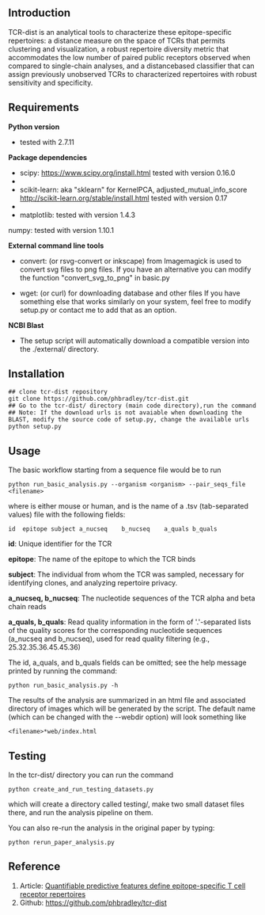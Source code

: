 ## Introduction
TCR-dist is an analytical tools to characterize these epitope-specific
repertoires: a distance measure on the space of TCRs that permits
clustering and visualization, a robust repertoire diversity metric
that accommodates the low number of paired public receptors
observed when compared to single-chain analyses, and a distancebased classifier that can assign previously unobserved TCRs to
characterized repertoires with robust sensitivity and specificity. 
## Requirements
**Python version**

- tested with 2.7.11

**Package dependencies**

- scipy: https://www.scipy.org/install.html tested with version 0.16.0
- 
- scikit-learn: aka "sklearn" for KernelPCA, adjusted_mutual_info_score http://scikit-learn.org/stable/install.html tested with version 0.17
- 
- matplotlib: tested with version 1.4.3

numpy: tested with version 1.10.1

**External command line tools**

- convert: (or rsvg-convert or inkscape) from Imagemagick is used to convert svg files to png files. If you have an alternative you can modify the function "convert_svg_to_png" in basic.py

- wget: (or curl) for downloading database and other files If you have something else that works similarly on your system, feel free to modify setup.py or contact me to add that as an option.

**NCBI Blast**

- The setup script will automatically download a compatible version into the ./external/ directory.

## Installation

```
## clone tcr-dist repository
git clone https://github.com/phbradley/tcr-dist.git
## Go to the tcr-dist/ directory (main code directory),run the command
## Note: If the download urls is not avaiable when downloading the BLAST, modify the source code of setup.py, change the available urls 
python setup.py

```
## Usage
The basic workflow starting from a sequence file would be to run

```
python run_basic_analysis.py --organism <organism> --pair_seqs_file <filename>
```
where <organism> is either mouse or human, and <filename> is the name of a .tsv (tab-separated values) file with the following fields:

```
id	epitope	subject	a_nucseq	b_nucseq	a_quals	b_quals
```
**id**: Unique identifier for the TCR

**epitope**: The name of the epitope to which the TCR binds

**subject**: The individual from whom the TCR was sampled, necessary for identifying clones, and analyzing repertoire privacy.

**a_nucseq, b_nucseq**: The nucleotide sequences of the TCR alpha and beta chain reads

**a_quals, b_quals**: Read quality information in the form of '.'-separated lists of the quality scores for the corresponding nucleotide sequences (a_nucseq and b_nucseq), used for read quality filtering (e.g., 25.32.35.36.45.45.36)

The id, a_quals, and b_quals fields can be omitted; see the help message printed by running the command:

```
python run_basic_analysis.py -h
```

The results of the analysis are summarized in an html file and associated directory of images which will be generated by the script. The default name (which can be changed with the --webdir option) will look something like 

```
<filename>*web/index.html
```

## Testing
In the tcr-dist/ directory you can run the command

```
python create_and_run_testing_datasets.py
```
which will create a directory called testing/, make two small dataset files there, and run the analysis pipeline on them.

You can also re-run the analysis in the original paper by typing:

```
python rerun_paper_analysis.py
```


## Reference
1. Article: [Quantifiable predictive features define epitope-specific T cell receptor repertoires](https://www.nature.com/articles/nature22383)
2. Github: https://github.com/phbradley/tcr-dist
